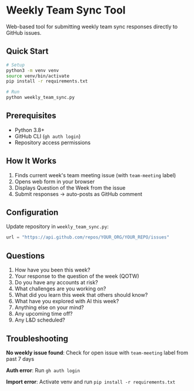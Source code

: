 # Weekly Team Sync Tool

Web-based tool for submitting weekly team sync responses directly to GitHub issues.

## Quick Start

```bash
# Setup
python3 -m venv venv
source venv/bin/activate
pip install -r requirements.txt

# Run
python weekly_team_sync.py
```

## Prerequisites

- Python 3.8+
- GitHub CLI (`gh auth login`)
- Repository access permissions

## How It Works

1. Finds current week's team meeting issue (with `team-meeting` label)
2. Opens web form in your browser
3. Displays Question of the Week from the issue
4. Submit responses → auto-posts as GitHub comment

## Configuration

Update repository in `weekly_team_sync.py`:
```python
url = "https://api.github.com/repos/YOUR_ORG/YOUR_REPO/issues"
```

## Questions

1. How have you been this week?
2. Your response to the question of the week (QOTW)
3. Do you have any accounts at risk?
4. What challenges are you working on?
5. What did you learn this week that others should know?
6. What have you explored with AI this week?
7. Anything else on your mind?
8. Any upcoming time off?
9. Any L&D scheduled?

## Troubleshooting

**No weekly issue found**: Check for open issue with `team-meeting` label from past 7 days

**Auth error**: Run `gh auth login`

**Import error**: Activate venv and run `pip install -r requirements.txt`